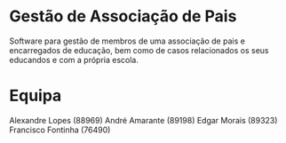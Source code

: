 # Gestão de Associação de Pais
Software para gestão de membros de uma associação de pais e encarregados de educação, bem como de casos relacionados os seus educandos e com a própria escola.


# Equipa
Alexandre Lopes (88969)
André Amarante (89198)
Edgar Morais (89323)
Francisco Fontinha (76490)
